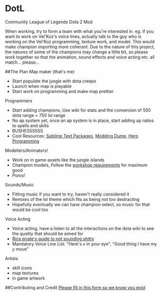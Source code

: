 DotL
====
Community League of Legends Dota 2 Mod

When working, try to form a team with what you're interested in. eg. if you want to work on Vel'Koz's voice lines, actually talk to the guy who is working on the Vel'Koz programming, texture work, and model. This would make champion importing more coherant. Due to the nature of this project, the natures of some of the champions may change a little bit, so please work together so that the animation, sound effects and voice acting etc. all match... please...

##The Plan
Map maker (that's me)
* Start populate the jungle with dota creeps
* Launch when map is playable
* Start work on programming and make map prettier

Programmers
* Start adding champions, Use wiki for stats and the conversion of 550 dota range = 750 lol range
* No ap system yet, once an ap system is in place, start adding ap ratios to spells and skills
* BUSHESSSSSS
* Cool Resources: [Sublime Text Packages](https://github.com/bhargavrpatel/Dota-2-Sublime-Packages), [Modding Dump](https://github.com/bhargavrpatel/dota-modding-dump/tree/master/dota), [Hero Programming](https://github.com/cris9696/DotaCustomFilesJoiner)

Modellers/Animators!
* Work on in game assets like the jungle islands
* Champion models, Follow the [workshop requirements](http://www.dota2.com/workshop/requirements) for maximum good
* Poros!

Sounds/Music
* Fitting music if you want to try, haven't really considered it
* Remixes of the lol theme which fits as being not too destracting
* Hopefully eventually we can have champion select, so music for that would be cool too

Voice Acting
* Voice acting, have a listen to all the interactions on the dota wiki to see the quality that should be aimed for
* [Rice pirate's guide to not sounding shitty](https://www.youtube.com/watch?v=r90Xy9eIU8E)
* Mandatory Voice Line List: "Here's *x* in your eye", "Good thing I have my *y* move"

Artists
* skill icons
* map textures
* in game artwork

##Contributing and Credit
[Please fill in this form so we know you exist](https://docs.google.com/forms/d/1kbk3tmqNW-vlnwXR2JCrdH2ZgSZNv9Z2l7ZlhuMxGwI/viewform?usp=send_form)
